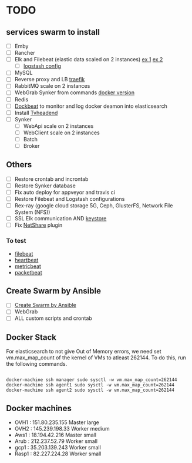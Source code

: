 # TODO

## services swarm to install

- [ ] Emby
- [ ] Rancher
- [ ] Elk and Filebeat (elastic data scaled on 2 instances) [ex 1][ex_elk2] [ex 2][ex_elk]
  - [ ] [logstash config][link_logstash_config]
- [ ] MySQL
- [ ] Reverse proxy and LB [traefik][ex_traefik]
- [ ] RabbitMQ scale on 2 instances
- [ ] WebGrab Synker from commands [docker version](https://github.com/linuxserver/docker-webgrabplus)
- [ ] Redis
- [ ] [Dockbeat](https://github.com/Ingensi/dockbeat) to monitor and log docker deamon into elasticsearch
- [ ] Install [Tvheadend]
- [ ] Synker
  - [ ] WebApi       scale on 2 instances
  - [ ] WebClient    scale on 2 instances
  - [ ] Batch
  - [ ] Broker

## Others

- [ ] Restore crontab and incrontab
- [ ] Restore Synker database
- [ ] Fix auto deploy for appveyor and travis ci
- [ ] Restore Filebeat and Logstash configurations
- [ ] Rex-ray (google cloud storage 5G, Ceph, GlusterFS, Network File System (NFS))
- [ ] SSL Elk communication AND [keystore][keystore_logstash]
- [ ] Fix [NetShare][NetShare] plugin

### To test

* [filebeat][filebeat]
* [heartbeat][heartbeat]
* [metricbeat][metricbeat]
* [packetbeat][packetbeat]

## Create Swarm by Ansible

- [ ] [Create Swarm by Ansible](https://thisendout.com/2016/09/13/deploying-docker-swarm-with-ansible/)
- [ ] WebGrab
- [ ] ALL custom scripts and crontab

## Docker Stack

For elasticsearch to not give Out of Memory errors, we need set vm.max_map_count of the kernel of VMs to atleast 262144. To do this, run the following commands.

```shell

docker-machine ssh manager sudo sysctl -w vm.max_map_count=262144
docker-machine ssh agent1 sudo sysctl -w vm.max_map_count=262144
docker-machine ssh agent2 sudo sysctl -w vm.max_map_count=262144

```

## Docker machines

- OVH1  : 151.80.235.155     Master    large
- OVH2  : 145.239.198.33     Worker    medium
- Aws1  : 18.194.42.216      Master    small
- Arub  : 212.237.52.79      Worker    small
- gcp1  : 35.203.139.243     Worker    small
- Rasp1 : 82.227.224.28      Worker    small

[beats]: https://www.elastic.co/products/beats
[elastic]: https://www.elastic.co/
[filebeat]: https://www.elastic.co/guide/en/beats/filebeat/current/running-on-docker.html
[heartbeat]: https://www.elastic.co/guide/en/beats/heartbeat/current/running-on-docker.html
[metricbeat]: https://www.elastic.co/guide/en/beats/metricbeat/current/running-on-docker.html
[packetbeat]: https://www.elastic.co/guide/en/beats/packetbeat/current/running-on-docker.html
[Tvheadend]:https://github.com/linuxserver/docker-tvheadend
[ex_traefik]:https://zerokspot.com/weblog/2017/09/03/docker-stacks-for-local-development/
[ex_elk]:https://github.com/elastic/stack-docker/blob/master/docker-compose.yml
[ex_elk2]:https://github.com/ahromis/swarm-elk
[link_logstash_config]:https://www.elastic.co/guide/en/logstash/5.5/docker.html
[keystore_logstash]:https://www.elastic.co/guide/en/logstash/current/keystore.html
[NetShare]:(http://netshare.containx.io/docs/getting-started)
